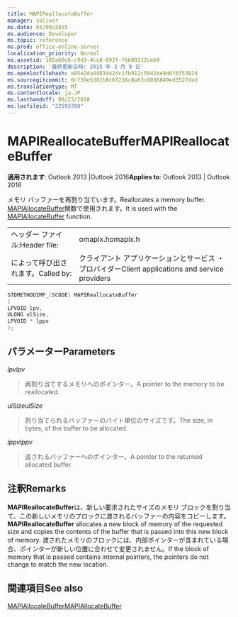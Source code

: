 ```yaml
---
title: MAPIReallocateBuffer
manager: soliver
ms.date: 03/09/2015
ms.audience: Developer
ms.topic: reference
ms.prod: office-online-server
localization_priority: Normal
ms.assetid: 182ab0c6-c9d3-4cc8-892f-f6b09312ceb9
description: '最終更新日時: 2015 年 3 月 9 日'
ms.openlocfilehash: e85e2da4d63442dc1fb912c5941be9d6f6f53824
ms.sourcegitcommit: 0cf39e5382b8c6f236c8a63c6036849ed3527ded
ms.translationtype: MT
ms.contentlocale: ja-JP
ms.lasthandoff: 08/23/2018
ms.locfileid: "22593789"
---
```

# <a name="mapireallocatebuffer"></a><span data-ttu-id="d192a-103">MAPIReallocateBuffer</span><span class="sxs-lookup"><span data-stu-id="d192a-103">MAPIReallocateBuffer</span></span>

  
  
<span data-ttu-id="d192a-104">**適用されます**: Outlook 2013 |Outlook 2016</span><span class="sxs-lookup"><span data-stu-id="d192a-104">**Applies to**: Outlook 2013 | Outlook 2016</span></span> 
  
<span data-ttu-id="d192a-105">メモリ バッファーを再割り当ています。</span><span class="sxs-lookup"><span data-stu-id="d192a-105">Reallocates a memory buffer.</span></span> <span data-ttu-id="d192a-106">[MAPIAllocateBuffer](mapiallocatebuffer.md)関数で使用されます。</span><span class="sxs-lookup"><span data-stu-id="d192a-106">It is used with the [MAPIAllocateBuffer](mapiallocatebuffer.md) function.</span></span> 
  
|||
|:-----|:-----|
|<span data-ttu-id="d192a-107">ヘッダー ファイル:</span><span class="sxs-lookup"><span data-stu-id="d192a-107">Header file:</span></span>  <br/> |<span data-ttu-id="d192a-108">omapix.h</span><span class="sxs-lookup"><span data-stu-id="d192a-108">omapix.h</span></span>  <br/> |
|<span data-ttu-id="d192a-109">によって呼び出されます。</span><span class="sxs-lookup"><span data-stu-id="d192a-109">Called by:</span></span>  <br/> |<span data-ttu-id="d192a-110">クライアント アプリケーションとサービス ・ プロバイダー</span><span class="sxs-lookup"><span data-stu-id="d192a-110">Client applications and service providers</span></span>  <br/> |
   
```cpp
STDMETHODIMP_(SCODE) MAPIReallocateBuffer
(
LPVOID lpv, 
ULONG ulSize, 
LPVOID * lppv
);
```

## <a name="parameters"></a><span data-ttu-id="d192a-111">パラメーター</span><span class="sxs-lookup"><span data-stu-id="d192a-111">Parameters</span></span>

 <span data-ttu-id="d192a-112">_lpv_</span><span class="sxs-lookup"><span data-stu-id="d192a-112">_lpv_</span></span>
  
> <span data-ttu-id="d192a-113">再割り当てするメモリへのポインター。</span><span class="sxs-lookup"><span data-stu-id="d192a-113">A pointer to the memory to be reallocated.</span></span>
    
 <span data-ttu-id="d192a-114">_ulSize_</span><span class="sxs-lookup"><span data-stu-id="d192a-114">_ulSize_</span></span>
  
> <span data-ttu-id="d192a-115">割り当てられるバッファーのバイト単位のサイズです。</span><span class="sxs-lookup"><span data-stu-id="d192a-115">The size, in bytes, of the buffer to be allocated.</span></span>
    
 <span data-ttu-id="d192a-116">_lppv_</span><span class="sxs-lookup"><span data-stu-id="d192a-116">_lppv_</span></span>
  
> <span data-ttu-id="d192a-117">返されるバッファーへのポインター。</span><span class="sxs-lookup"><span data-stu-id="d192a-117">A pointer to the returned allocated buffer.</span></span>
    
## <a name="remarks"></a><span data-ttu-id="d192a-118">注釈</span><span class="sxs-lookup"><span data-stu-id="d192a-118">Remarks</span></span>

 <span data-ttu-id="d192a-119">**MAPIReallocateBuffer**は、新しい要求されたサイズのメモリ ブロックを割り当て、この新しいメモリのブロックに渡されるバッファーの内容をコピーします。</span><span class="sxs-lookup"><span data-stu-id="d192a-119">**MAPIReallocateBuffer** allocates a new block of memory of the requested size and copies the contents of the buffer that is passed into this new block of memory.</span></span> <span data-ttu-id="d192a-120">渡されたメモリのブロックには、内部ポインターが含まれている場合、ポインターが新しい位置に合わせて変更されません。</span><span class="sxs-lookup"><span data-stu-id="d192a-120">If the block of memory that is passed contains internal pointers, the pointers do not change to match the new location.</span></span> 
  
## <a name="see-also"></a><span data-ttu-id="d192a-121">関連項目</span><span class="sxs-lookup"><span data-stu-id="d192a-121">See also</span></span>



[<span data-ttu-id="d192a-122">MAPIAllocateBuffer</span><span class="sxs-lookup"><span data-stu-id="d192a-122">MAPIAllocateBuffer</span></span>](mapiallocatebuffer.md)

